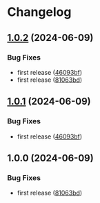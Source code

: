 # Changelog

## [1.0.2](https://github.com/py-course-if-2019-team/image_storage/compare/backend-cli-v1.0.1...backend-cli-v1.0.2) (2024-06-09)


### Bug Fixes

* first release ([46093bf](https://github.com/py-course-if-2019-team/image_storage/commit/46093bf294ddf9a91d33598d07405d06d5582881))
* first release ([81063bd](https://github.com/py-course-if-2019-team/image_storage/commit/81063bd9c5bb0000061f6c552dc361dbd4703351))

## [1.0.1](https://github.com/py-course-if-2019-team/image_storage/compare/backend-cli-v1.0.0...backend-cli-v1.0.1) (2024-06-09)


### Bug Fixes

* first release ([46093bf](https://github.com/py-course-if-2019-team/image_storage/commit/46093bf294ddf9a91d33598d07405d06d5582881))

## 1.0.0 (2024-06-09)


### Bug Fixes

* first release ([81063bd](https://github.com/py-course-if-2019-team/image_storage/commit/81063bd9c5bb0000061f6c552dc361dbd4703351))
